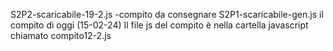 S2P2-scaricabile-19-2.js -compito da consegnare
S2P1-scaricabile-gen.js   il compito di oggi (15-02-24)
Il file js del compito è nella cartella javascript chiamato compito12-2.js
